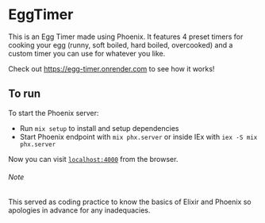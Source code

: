# EggTimer
This is an Egg Timer made using Phoenix. It features 4 preset timers for cooking your egg (runny, soft boiled, hard boiled, overcooked) and a custom timer you can use for whatever you like.

Check out https://egg-timer.onrender.com to see how it works!

## To run

To start the Phoenix server:

  * Run `mix setup` to install and setup dependencies
  * Start Phoenix endpoint with `mix phx.server` or inside IEx with `iex -S mix phx.server`

Now you can visit [`localhost:4000`](http://localhost:4000) from the browser.

###### Note
This served as coding practice to know the basics of Elixir and Phoenix so apologies in advance for any inadequacies.
